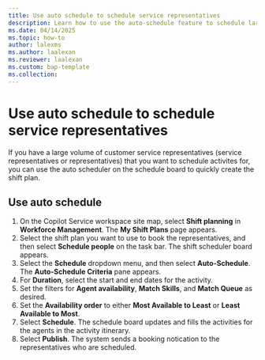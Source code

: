 ```yaml
---
title: Use auto schedule to schedule service representatives
description: Learn how to use the auto-schedule feature to schedule large volumes of representatives for activities.
ms.date: 04/14/2025
ms.topic: how-to
author: lalexms
ms.author: laalexan
ms.reviewer: laalexan
ms.custom: bap-template
ms.collection:
---
```


# Use auto schedule to schedule service representatives

If you have a large volume of customer service representatives (service representatives or representatives) that you want to schedule activites for, you can use the auto scheduler on the schedule board to quickly create the shift plan.

## Use auto schedule

1. On the Copilot Service workspace site map, select **Shift planning** in **Workforce Management**. The **My Shift Plans** page appears.
1. Select the shift plan you want to use to book the representatives, and then select **Schedule people** on the task bar. The shift scheduler board appears.
2. Select the **Schedule** dropdown menu, and then select **Auto-Schedule**. The **Auto-Schedule Criteria** pane appears.
1. For **Duration**, select the start and end dates for the activity.
1. Set the filters for **Agent availability**, **Match Skills**, and **Match Queue** as desired.
1. Set the **Availability order** to either **Most Available to Least** or **Least Available to Most**.
1. Select **Schedule**. The schedule board updates and fills the activities for the agents in the activity itinerary.
1. Select **Publish**. The system sends a booking notication to the representatives who are scheduled.
   
